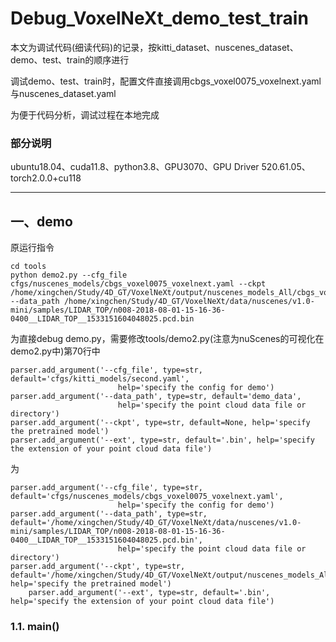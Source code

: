 # Debug_VoxelNeXt_demo_test_train
本文为调试代码(细读代码)的记录，按kitti_dataset、nuscenes_dataset、demo、test、train的顺序进行

调试demo、test、train时，配置文件直接调用cbgs_voxel0075_voxelnext.yaml与nuscenes_dataset.yaml

为便于代码分析，调试过程在本地完成
### 部分说明
ubuntu18.04、cuda11.8、python3.8、GPU3070、GPU Driver 520.61.05、torch2.0.0+cu118
***
## 一、demo
原运行指令
```
cd tools
python demo2.py --cfg_file cfgs/nuscenes_models/cbgs_voxel0075_voxelnext.yaml --ckpt /home/xingchen/Study/4D_GT/VoxelNeXt/output/nuscenes_models_All/cbgs_voxel0075_voxelnext/default/ckpt/checkpoint_epoch_20.pth --data_path /home/xingchen/Study/4D_GT/VoxelNeXt/data/nuscenes/v1.0-mini/samples/LIDAR_TOP/n008-2018-08-01-15-16-36-0400__LIDAR_TOP__1533151604048025.pcd.bin
```
为直接debug demo.py，需要修改tools/demo2.py(注意为nuScenes的可视化在demo2.py中)第70行中
```
parser.add_argument('--cfg_file', type=str, default='cfgs/kitti_models/second.yaml',
                        help='specify the config for demo')
parser.add_argument('--data_path', type=str, default='demo_data',
                        help='specify the point cloud data file or directory')
parser.add_argument('--ckpt', type=str, default=None, help='specify the pretrained model')
parser.add_argument('--ext', type=str, default='.bin', help='specify the extension of your point cloud data file')
```
  为
```
parser.add_argument('--cfg_file', type=str, default='cfgs/nuscenes_models/cbgs_voxel0075_voxelnext.yaml',
                        help='specify the config for demo')
parser.add_argument('--data_path', type=str, default='/home/xingchen/Study/4D_GT/VoxelNeXt/data/nuscenes/v1.0-mini/samples/LIDAR_TOP/n008-2018-08-01-15-16-36-0400__LIDAR_TOP__1533151604048025.pcd.bin',
                        help='specify the point cloud data file or directory')
parser.add_argument('--ckpt', type=str, default='/home/xingchen/Study/4D_GT/VoxelNeXt/output/nuscenes_models_All/cbgs_voxel0075_voxelnext/default/ckpt/checkpoint_epoch_20.pth', help='specify the pretrained model')
    parser.add_argument('--ext', type=str, default='.bin', help='specify the extension of your point cloud data file')
```
### 1.1. main()

